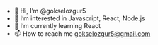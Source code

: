 - 👋 Hi, I’m @gokselozgur5
- 👀 I’m interested in Javascript, React, Node.js
- 🌱 I’m currently learning React
- 📫 How to reach me gokselozgur5@gmail.com

<!---
gokselozgur5/gokselozgur5 is a ✨ special ✨ repository because its `README.md` (this file) appears on your GitHub profile.
You can click the Preview link to take a look at your changes.
--->
